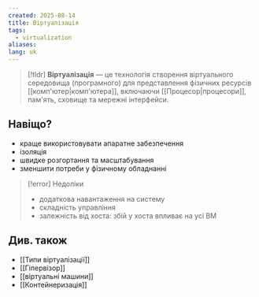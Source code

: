 ```yaml
---
created: 2025-08-14
title: Віртуалізація
tags:
  - virtualization
aliases: 
lang: uk
---
```

> [!tldr]
> **Віртуалізація** —  це технологія створення віртуального середовища  (програмного) для представлення фізичних ресурсів [[комп'ютер|комп'ютера]], включаючи [[Процесор|процесори]], пам'ять, сховище та мережні інтерфейси.

## Навіщо?

- краще використовувати апаратне забезпечення
- ізоляція
- швидке розгортання та масштабування
- зменшити потреби у фізичному обладнанні

> [!error] Недоліки
> - додаткова навантаження на систему
> - складність управління
> - залежність від хоста: збій у хоста впливає на усі ВМ

## Див. також

- [[Типи віртуалізації]]
- [[Гіпервізор]]
- [[віртуальні машини]]
- [[Контейнеризація]]
